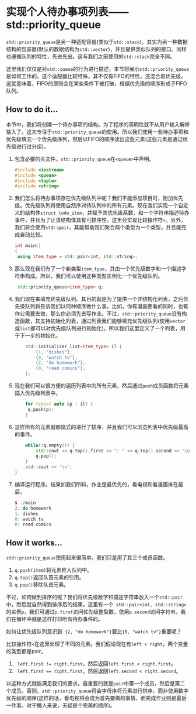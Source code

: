 # 实现个人待办事项列表——std::priority_queue

`std::priority_queue`是另一种适配容器(类似于`std::stack`)。其实为另一种数据结构的包装器(默认的数据结构为`std::vector`)，并且提供类似队列的接口。同样也遵循队列的特性，先进先出。这与我们之前使用的`std::stack`完全不同。

这里我们仅仅是对`std::queue`的行为进行描述，本节将展示`std::priority_queue`是如何工作的。这个适配器比较特殊，其不仅有FIFO的特性，还混合着优先级。这就意味着，FIFO的原则会在某些条件下被打破，根据优先级的顺序形成子FIFO队列。

## How to do it...

本节中，我们将创建一个待办事项的结构。为了程序的简明性就不从用户输入解析输入了。这次专注于`std::priority_queue`的使用。所以我们使用一些待办事项和优先级填充一个优先级序列，然后以FIFO的顺序读出这些元素(这些元素是通过优先级进行过分组)。

1. 包含必要的头文件。`std::priority_queue`在`<queue>`中声明。

   ```c++
   #include <iostream>
   #include <queue>
   #include <tuple>
   #include <string>
   ```

2. 我们怎么将待办事项存在优先级队列中呢？我们不能添加项目时，附加优先级。优先级队列将使用自然序对待队列中的所有元素。现在我们实现一个自定义的结构体`struct todo_item`，并赋予其优先级系数，和一个字符串描述待办事件，并且为了让该结构体具有可排序性，这里会实现比较操作符`<`。另外，我们将会使用`std::pair`，其能帮助我们聚合两个类型为一个类型，并且能完成自动比较。

   ```c++
   int main()
   {
   	using item_type = std::pair<int, std::string>;
   ```

3. 那么现在我们有了一个新类型`item_type`，其由一个优先级数字和一个描述字符串构成。所以，我们可以使用这种类型实例化一个优先级队列。

   ```c++
   	std::priority_queue<item_type> q;
   ```

4. 我们现在来填充优先级队列。其目的就是为了提供一个非结构化列表，之后优先级队列将告诉我们以何种顺序做什么事。比如，你有漫画要看的同时，也有作业需要去做，那么你必须先去写作业。不过，`std::priority_queue`没有构造函数，其支持初始化列表，通过列表我们能够填充优先级队列(使用`vector`或`list`都可以对优先级队列进行初始化)。所以我们这里定义了一个列表，用于下一步的初始化。

   ```c++
       std::initializer_list<item_type> il {
           {1, "dishes"},
           {0, "watch tv"},
           {2, "do homework"},
           {0, "read comics"},
       };
   ```

5. 现在我们可以很方便的遍历列表中的所有元素，然后通过`push`成员函数将元素插入优先级列表中。

   ```c++
       for (const auto &p : il) {
       	q.push(p);
       }
   ```

6. 这样所有的元素就都隐式的进行了排序，并且我们可以浏览列表中优先级最高的事件。

   ```c++
       while(!q.empty()) {
           std::cout << q.top().first << ": " << q.top().second << '\n';
           q.pop();
       }
       std::cout << '\n';
   }
   ```

7. 编译运行程序。结果如我们所料，作业是最优先的，看电视和看漫画排在最后。

   ```c++
   $ ./main
   2: do homework
   1: dishes
   0: watch tv
   0: read comics
   ```

## How it works...

`std::priority_queue`使用起来很简单。我们只是用了其三个成员函数。

1. `q.push(item)`将元素推入队列中。
2. `q.top()`返回队首元素的引用。
3. `q.pop()`移除队首元素。

不过，如何做到排序的呢？我们将优先级数字和描述字符串放入一个`std::pair`中，然后就自然得到排序后的结果。这里有一个` std::pair<int, std::string>`的实例`p`，我们可通过`p.first`访问优先级整型数，使用`p.second`访问字符串。我们在循环中就是这样打印所有待办事件的。

如何让优先级队列意识到` {2, "do homework"}`要比`{0, "watch tv"}`重要呢？

比较操作符`<`在这里处理了不同的元素。我们假设现在有`left < right`，两个变量的类型都是pair。

1. ` left.first != right.first`，然后返回`left.first < right.first`。
2. ` left.first == right.first`，然后返回`left.second < right.second`。

以这种方式就能满足我们的要求。最重要的就是`pair`中第一个成员，然后是第二个成员。否则，`std::priority_queue`将会字母序将元素进行排序，而非使用数字优先级的顺序(这样的话，看电视将会成为首先要做的事情，而完成作业则是最后一件事。对于懒人来说，无疑是个完美的顺序)。

